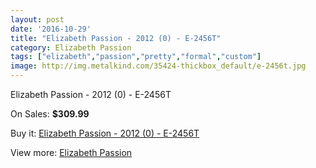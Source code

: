 ```yaml
---
layout: post
date: '2016-10-29'
title: "Elizabeth Passion - 2012 (0) - E-2456T"
category: Elizabeth Passion
tags: ["elizabeth","passion","pretty","formal","custom"]
image: http://img.metalkind.com/35424-thickbox_default/e-2456t.jpg
---
```

Elizabeth Passion - 2012 (0) - E-2456T

On Sales: **$309.99**
<a href="https://www.metalkind.com/en/elizabeth-passion/5017-e-2456t.html"><amp-img layout="responsive" width="600" height="600" src="//img.metalkind.com/35424-thickbox_default/e-2456t.jpg" alt="Elizabeth Passion - 2012 (0) - E-2456T 0" /></a>

Buy it: [Elizabeth Passion - 2012 (0) - E-2456T](https://www.metalkind.com/en/elizabeth-passion/5017-e-2456t.html "Elizabeth Passion - 2012 (0) - E-2456T")

View more: [Elizabeth Passion](https://www.metalkind.com/en/43-elizabeth-passion "Elizabeth Passion")
